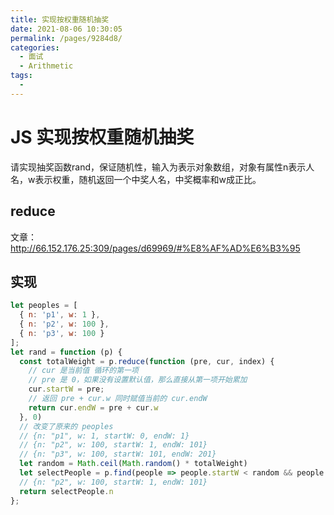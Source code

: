 ```yaml
---
title: 实现按权重随机抽奖
date: 2021-08-06 10:30:05
permalink: /pages/9284d8/
categories:
  - 面试
  - Arithmetic
tags:
  - 
---
```


# JS 实现按权重随机抽奖

请实现抽奖函数rand，保证随机性，输入为表示对象数组，对象有属性n表示人名，w表示权重，随机返回一个中奖人名，中奖概率和w成正比。
<!-- more -->

## reduce

文章：http://66.152.176.25:309/pages/d69969/#%E8%AF%AD%E6%B3%95

## 实现
```js
let peoples = [
  { n: 'p1', w: 1 },
  { n: 'p2', w: 100 },
  { n: 'p3', w: 100 }
];
let rand = function (p) {
  const totalWeight = p.reduce(function (pre, cur, index) {
    // cur 是当前值 循环的第一项
    // pre 是 0，如果没有设置默认值，那么直接从第一项开始累加
    cur.startW = pre;
    // 返回 pre + cur.w 同时赋值当前的 cur.endW
    return cur.endW = pre + cur.w
  }, 0)
  // 改变了原来的 peoples
  // {n: "p1", w: 1, startW: 0, endW: 1}
  // {n: "p2", w: 100, startW: 1, endW: 101}
  // {n: "p3", w: 100, startW: 101, endW: 201}
  let random = Math.ceil(Math.random() * totalWeight)
  let selectPeople = p.find(people => people.startW < random && people.endW > random)
  // {n: "p2", w: 100, startW: 1, endW: 101}
  return selectPeople.n
};
```